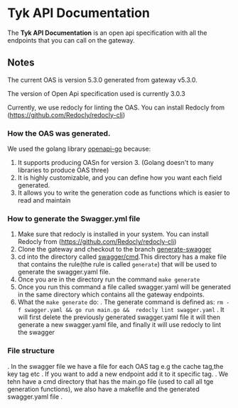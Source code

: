# Tyk API Documentation

The **Tyk API Documentation** is an open api specification with all the endpoints that you can call on the gateway.
## Notes
The current OAS is version 5.3.0 generated from gateway v5.3.0.

The version of Open Api specification used is currently 3.0.3

Currently, we use redocly for linting the OAS. You can install Redocly from (https://github.com/Redocly/redocly-cli)


### How the OAS was generated.

We used the golang library [openapi-go](https://github.com/swaggest/openapi-go) because:
1. It supports producing  OASn for version 3. (Golang doesn't to many libraries to produce OAS three)
2. It is highly customizable, and you can define how you want each field generated.
3. It allows you to write the generation code as functions which is easier to read and maintain

### How to generate the Swagger.yml file

1. Make sure that redocly is installed in your system. You can install Redocly from (https://github.com/Redocly/redocly-cli)
2. Clone the gateway and checkout to the branch [generate-swagger](https://github.com/TykTechnologies/tyk/tree/generate-swagger)
3. cd into the directory called [swagger/cmd](https://github.com/TykTechnologies/tyk/tree/generate-swagger/swagger/cmd).This directory has a make file that contains the rule(the rule is called `generate`) that will be used to generate the swagger.yaml file.
4. Once you are in the directory run the command  `make generate`
5. Once you run this command a file called swagger.yaml will be generated in the same directory which contains all the gateway endpoints.
6. What the  `make generate` do:
      . The generate command is defined as: `rm -f swagger.yaml && go run main.go &&  redocly lint swagger.yaml`
      . It will first delete the previously generated swagger.yaml file it will then generate a new swagger.yaml file, and finally it will use redocly to lint the swagger

### File structure

. In the swagger file we have a file for each OAS tag e.g the cache tag,the key tag etc . If you want to add a new endpoint add it to it specific tag.
. We tehn have a cmd directory that has the main.go file (used to call all tge generation functions), we also have a makefile and the generated swagger.yaml file . 